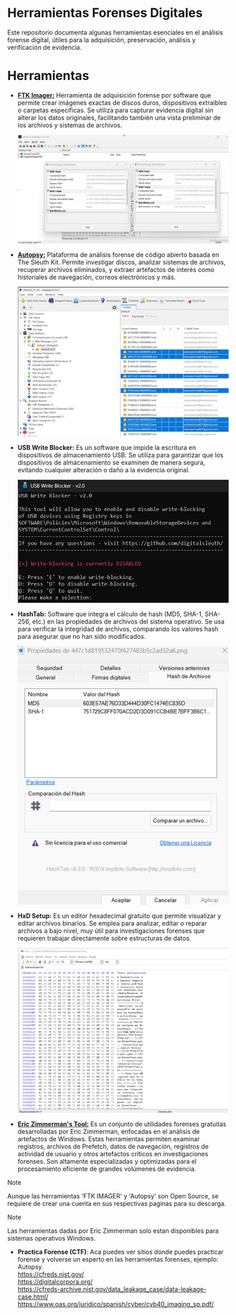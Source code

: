 # Herramientas Forenses Digitales
Este repositorio documenta algunas herramientas esenciales en el análisis forense digital, útiles para la adquisición, preservación, análisis y verificación de evidencia.

# Herramientas
* [**FTK Imager:**](https://www.exterro.com/ftk-product-downloads/ftk-imager-4-7-3-81) Herramienta de adquisición forense por software que permite crear imágenes exactas de discos duros, dispositivos extraíbles o carpetas específicas.
Se utiliza para capturar evidencia digital sin alterar los datos originales, facilitando también una vista preliminar de los archivos y sistemas de archivos.

  ![ftk_image/](imgs/ftk2.png)

* [**Autopsy:**](https://www.autopsy.com/download/) Plataforma de análisis forense de código abierto basada en The Sleuth Kit.
Permite investigar discos, analizar sistemas de archivos, recuperar archivos eliminados, y extraer artefactos de interés como historiales de navegación, correos electrónicos y más.

  ![ftk_image/](imgs/img_autopsy.png)

* **USB Write Blocker:** Es un software que impide la escritura en dispositivos de almacenamiento USB.
Se utiliza para garantizar que los dispositivos de almacenamiento se examinen de manera segura, evitando cualquier alteración o daño a la evidencia original.

    ![ftk_image/](imgs/USBblocker.png)

* **HashTab:** Software que integra el cálculo de hash (MD5, SHA-1, SHA-256, etc.) en las propiedades de archivos del sistema operativo.
Se usa para verificar la integridad de archivos, comparando los valores hash para asegurar que no han sido modificados.

  ![ftk_image/](imgs/hastab.png)

* **HxD Setup:** Es un editor hexadecimal gratuito que permite visualizar y editar archivos binarios.
Se emplea para analizar, editar o reparar archivos a bajo nivel, muy útil para investigaciones forenses que requieren trabajar directamente sobre estructuras de datos.

  ![ftk_image/](imgs/HxD.png)

* [**Eric Zimmerman's Tool:**](https://ericzimmerman.github.io/#!index.md) Es un conjunto de utilidades forenses gratuitas desarrolladas por Eric Zimmerman, enfocadas en el análisis de artefactos de Windows.
Estas herramientas permiten examinar registros, archivos de Prefetch, datos de navegación, registros de actividad de usuario y otros artefactos críticos en investigaciones forenses. Son altamente especializadas y optimizadas para el procesamiento eficiente de grandes volúmenes de evidencia.

> [!NOTE]
> Aunque las herramientas 'FTK IMAGER' y 'Autopsy' son Open Source, se requiere de crear una cuenta en sus respectivas paginas para su descarga.

> [!NOTE]
> Las herramientas dadas por Eric Zimmerman solo estan disponibles para sistemas operativos Windows.

* **Practica Forense (CTF)**: Aca puedes ver sitios donde puedes practicar forense y volverse un esperto en las herramientas forenses, ejemplo: Autopsy.\
https://cfreds.nist.gov/</br>
https://digitalcorpora.org/</br>
https://cfreds-archive.nist.gov/data_leakage_case/data-leakage-case.html/<br>
https://www.oas.org/juridico/spanish/cyber/cyb40_imaging_sp.pdf/<br>
